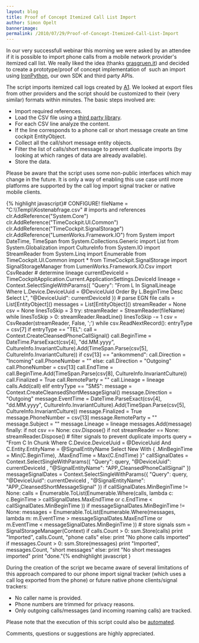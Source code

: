 ```yaml
---
layout: blog
title: Proof of Concept Itemized Call List Import
author: Simon Opelt
bannerimage: 
permalink: /2010/07/29/Proof-of-Concept-Itemized-Call-List-Import
---
```


<p xmlns="http://www.w3.org/1999/xhtml">In our very successfull webinar this morning we were asked by an attendee if it is possible to import phone calls from a mobile network provider's itemized call list. We really liked the idea (thanks <a href="http://grasgruen.it/" target="_blank">grasgruen.it</a>) and decided to create a prototype/proof of concept implementation of  such an import using <a href="http://ironpython.net/" target="_blank">IronPython</a>, our own SDK and third party APIs.</p><p xmlns="http://www.w3.org/1999/xhtml">The script imports itemized call logs created by <a href="http://www.a1.net/" target="_blank">A1</a>. We looked at export files from other providers and the script should be customized to their (very similar) formats within minutes. The basic steps involved are:</p><ul xmlns="http://www.w3.org/1999/xhtml">
  <li>Import required references.</li>
  <li>Load the CSV file using a <a href="http://www.codeproject.com/KB/database/CsvReader.aspx" target="_blank">third party library</a>.</li>
  <li>For each CSV line analyze the content.</li>
  <li>If the line corresponds to a phone call or short message create an time cockpit <span class="InlineCode">EntityObject</span>.</li>
  <li>Collect all the call/short message entity objects.</li>
  <li>Filter the list of calls/short message to prevent duplicate imports (by looking at which ranges of data are already available).</li>
  <li>Store the data.</li>
</ul><p class="InfoBox" xmlns="http://www.w3.org/1999/xhtml">Please be aware that the script uses some non-public interfaces which may change in the future. It is only a way of enabling this use case until more platforms are supported by the call log import signal tracker or native mobile clients.</p>{% highlight javascript}# CONFIGURE!&#xA;fileName = &quot;C:\\Temp\\Kostenabfrage.csv&quot;&#xA;&#xA;# imports and references&#xA;clr.AddReference(&quot;System.Core&quot;)&#xA;clr.AddReference(&quot;TimeCockpit.UI.Common&quot;)&#xA;clr.AddReference(&quot;TimeCockpit.SignalStorage&quot;)&#xA;clr.AddReference(&quot;LumenWorks.Framework.IO&quot;)&#xA;from System import DateTime, TimeSpan&#xA;from System.Collections.Generic import List&#xA;from System.Globalization import CultureInfo&#xA;from System.IO import StreamReader&#xA;from System.Linq import Enumerable&#xA;from TimeCockpit.UI.Common import *&#xA;from TimeCockpit.SignalStorage import SignalStorageManager&#xA;from LumenWorks.Framework.IO.Csv import CsvReader&#xA;&#xA;# determine lineage&#xA;currentDeviceId = TimeCockpitApplication.Current.ApplicationSettings.DeviceId&#xA;lineage = Context.SelectSingleWithParams({ &quot;Query&quot;: &quot;From L In SignalLineage Where L.Device.DeviceUuid = @DeviceUuid Order By L.BeginTime Desc Select L&quot;, &quot;@DeviceUuid&quot;: currentDeviceId })&#xA;&#xA;# parse EGN file&#xA;calls = List[EntityObject]()&#xA;messages = List[EntityObject]()&#xA;&#xA;streamReader = None&#xA;csv = None&#xA;linesToSkip = 3&#xA;&#xA;try:&#xA;    streamReader = StreamReader(fileName)&#xA;    while linesToSkip &gt; 0:&#xA;        streamReader.ReadLine()&#xA;        linesToSkip -= 1&#xA;&#xA;    csv = CsvReader(streamReader, False, ';')&#xA;&#xA;    while csv.ReadNextRecord():&#xA;        entryType = csv[7]&#xA;        if entryType == &quot;TEL&quot;:&#xA;            call = Context.CreateCleansedPhoneCallSignal()&#xA;&#xA;            call.BeginTime = DateTime.ParseExact(csv[4], &quot;dd.MM.yyyy&quot;, CultureInfo.InvariantCulture).Add(TimeSpan.Parse(csv[5], CultureInfo.InvariantCulture))&#xA;            if csv[13] == &quot;ankommend&quot;:&#xA;                call.Direction = &quot;Incoming&quot;&#xA;                call.PhoneNumber = &quot;&quot;&#xA;            else:&#xA;                call.Direction = &quot;Outgoing&quot;&#xA;                call.PhoneNumber = csv[13]&#xA;&#xA;            call.EndTime = call.BeginTime.Add(TimeSpan.Parse(csv[8], CultureInfo.InvariantCulture))&#xA;            call.Finalized = True&#xA;            call.RemoteParty = &quot;&quot;&#xA;            call.Lineage = lineage&#xA;            calls.Add(call)&#xA;            &#xA;        elif entryType == &quot;SMS&quot;:&#xA;            message = Context.CreateCleansedShortMessageSignal()&#xA;&#xA;            message.Direction = &quot;Outgoing&quot;&#xA;            message.EventTime = DateTime.ParseExact(csv[4], &quot;dd.MM.yyyy&quot;, CultureInfo.InvariantCulture).Add(TimeSpan.Parse(csv[5], CultureInfo.InvariantCulture))&#xA;            message.Finalized = True&#xA;            message.PhoneNumber = csv[13]&#xA;            message.RemoteParty = &quot;&quot;&#xA;            message.Subject = &quot;&quot;&#xA;            message.Lineage = lineage&#xA;            messages.Add(message)&#xA;&#xA;finally:&#xA;    if not csv == None:&#xA;        csv.Dispose()&#xA;    if not streamReader == None:&#xA;        streamReader.Dispose()&#xA;&#xA;# filter signals to prevent duplicate imports&#xA;query = &quot;From C In Chunk Where C.Device.DeviceUuid = @DeviceUuid And C.Entity.EntityName = @SignalEntityName Select New With { .MinBeginTime = Min(C.BeginTime), .MaxEndTime = Max(C.EndTime) }&quot;&#xA;callSignalDates = Context.SelectSingleWithParams({ &quot;Query&quot;: query, &quot;@DeviceUuid&quot;: currentDeviceId , &quot;@SignalEntityName&quot;: &quot;APP_CleansedPhoneCallSignal&quot; })&#xA;messageSignalDates = Context.SelectSingleWithParams({ &quot;Query&quot;: query, &quot;@DeviceUuid&quot;: currentDeviceId , &quot;@SignalEntityName&quot;: &quot;APP_CleansedShortMessageSignal&quot; })&#xA;&#xA;if callSignalDates.MinBeginTime != None:&#xA;    calls = Enumerable.ToList(Enumerable.Where(calls, lambda c: c.BeginTime &gt; callSignalDates.MaxEndTime or c.EndTime &lt; callSignalDates.MinBeginTime ))&#xA;if messageSignalDates.MinBeginTime != None:&#xA;    messages = Enumerable.ToList(Enumerable.Where(messages, lambda m: m.EventTime &gt; messageSignalDates.MaxEndTime or m.EventTime &lt; messageSignalDates.MinBeginTime ))&#xA;&#xA;# store signals&#xA;ssm = SignalStorageManager(Context)&#xA;&#xA;if calls.Count &gt; 0:&#xA;    ssm.Store(calls)&#xA;    print &quot;Imported&quot;, calls.Count, &quot;phone calls&quot;&#xA;else:&#xA;    print &quot;No phone calls imported&quot;&#xA;&#xA;if messages.Count &gt; 0:&#xA;    ssm.Store(messages)&#xA;    print &quot;Imported&quot;, messages.Count, &quot;short messages&quot;&#xA;else:&#xA;    print &quot;No short messages imported&quot;&#xA;&#xA;print &quot;done.&quot;{% endhighlight javascript }<p xmlns="http://www.w3.org/1999/xhtml">During the creation of the script we became aware of several limitations of this approach compared to our phone import signal tracker (which uses a call log exported from the phone) or future native phone clients/signal trackers:</p><ul xmlns="http://www.w3.org/1999/xhtml">
  <li>No caller name is provided.</li>
  <li>Phone numbers are trimmed for privacy reasons.</li>
  <li>Only outgoing calls/messages (and incoming roaming calls) are tracked.</li>
</ul><p xmlns="http://www.w3.org/1999/xhtml">Please note that the execution of this script could also be <a href="http://help.timecockpit.com/html/7c78b76a-2526-4408-accc-ccae19bbca45.htm" target="_blank">automated</a>.</p><p xmlns="http://www.w3.org/1999/xhtml">Comments, questions or suggestions are highly appreciated.</p>